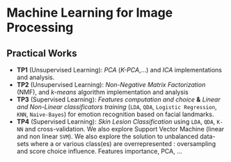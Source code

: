 # Machine Learning for Image Processing

## Practical Works

- **TP1** (Unsupervised Learning): _PCA_ (_K-PCA_,...) and _ICA_ implementations and analysis.
- **TP2** (Unsupervised Learning): _Non-Negative Matrix Factorization_ (NMF), and _k-means_ algorithm implementation and analysis
- **TP3** (Supervised Learning): _Features computation and choice_ **&** _Linear and Non-Linear classificators training_ (```LDA```, ```QDA```, ```Logistic Regression```, ```KNN```, ```Naive-Bayes```) for emotion recognition based on facial landmarks.
- **TP4** (Supervised Learning): _Skin Lesion Classification_ using ```LDA```, ```QDA```, ```K-NN``` and cross-validation. We also explore Support Vector Machine (linear and non linear ```SVM```). We also explore the solution to unbalanced data-sets where a or various class(es) are overrepresented : oversampling and score choice influence. Features importance, PCA, ...
